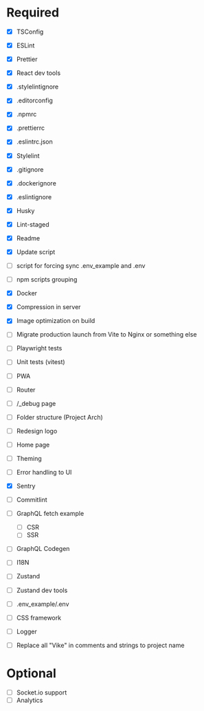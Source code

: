 # Required

- [x] TSConfig
- [x] ESLint
- [x] Prettier
- [x] React dev tools
- [x] .stylelintignore
- [x] .editorconfig
- [x] .npmrc
- [x] .prettierrc
- [x] .eslintrc.json
- [x] Stylelint
- [x] .gitignore
- [x] .dockerignore
- [x] .eslintignore
- [x] Husky
- [x] Lint-staged

- [x] Readme
- [x] Update script
- [ ] script for forcing sync .env_example and .env
- [ ] npm scripts grouping

- [x] Docker
- [x] Compression in server
- [x] Image optimization on build
- [ ] Migrate production launch from Vite to Nginx or something else
- [ ] Playwright tests
- [ ] Unit tests (vitest)
- [ ] PWA

- [ ] Router
- [ ] /\_debug page
- [ ] Folder structure (Project Arch)

- [ ] Redesign logo
- [ ] Home page
- [ ] Theming
- [ ] Error handling to UI

- [x] Sentry
- [ ] Commitlint

- [ ] GraphQL fetch example
  - [ ] CSR
  - [ ] SSR
- [ ] GraphQL Codegen

- [ ] I18N

- [ ] Zustand
- [ ] Zustand dev tools
- [ ] .env_example/.env
- [ ] CSS framework
- [ ] Logger
- [ ] Replace all "Vike" in comments and strings to project name

# Optional

- [ ] Socket.io support
- [ ] Analytics
